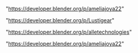 "https://developer.blender.org/p/ameliajoya22"

 
"https://developer.blender.org/p/Lustigear"


"https://developer.blender.org/p/alletechnologies"


"https://developer.blender.org/p/ameliajoya22"


 
